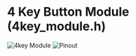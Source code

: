 # 4 Key Button Module (4key_module.h)

![4key Module](https://m.media-amazon.com/images/I/519Eu7mwtSL._AC_UF894,1000_QL80_.jpg)
![Pinout](https://i.imgur.com/UNRjTgs.png)

